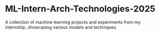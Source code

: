 # ML-Intern-Arch-Technologies-2025
A collection of machine learning projects and experiments from my internship, showcasing various models and techniques.

